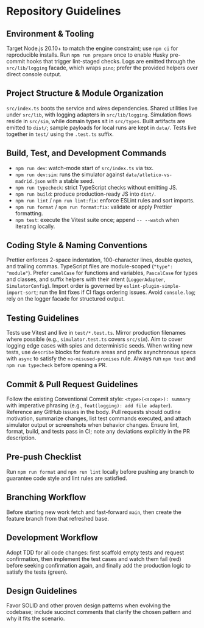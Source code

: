 # Repository Guidelines

## Environment & Tooling

Target Node.js 20.10+ to match the engine constraint; use `npm ci` for reproducible installs. Run `npm run prepare` once to enable Husky pre-commit hooks that trigger lint-staged checks. Logs are emitted through the `src/lib/logging` facade, which wraps `pino`; prefer the provided helpers over direct console output.

## Project Structure & Module Organization

`src/index.ts` boots the service and wires dependencies. Shared utilities live under `src/lib`, with logging adapters in `src/lib/logging`. Simulation flows reside in `src/sim`, while domain types sit in `src/types`. Built artifacts are emitted to `dist/`; sample payloads for local runs are kept in `data/`. Tests live together in `test/` using the `.test.ts` suffix.

## Build, Test, and Development Commands

- `npm run dev`: watch-mode start of `src/index.ts` via tsx.
- `npm run dev:sim`: runs the simulator against `data/atletico-vs-madrid.json` with a stable seed.
- `npm run typecheck`: strict TypeScript checks without emitting JS.
- `npm run build`: produce production-ready JS into `dist/`.
- `npm run lint` / `npm run lint:fix`: enforce ESLint rules and sort imports.
- `npm run format` / `npm run format:fix`: validate or apply Prettier formatting.
- `npm test`: execute the Vitest suite once; append `-- --watch` when iterating locally.

## Coding Style & Naming Conventions

Prettier enforces 2-space indentation, 100-character lines, double quotes, and trailing commas. TypeScript files are module-scoped (`"type": "module"`). Prefer `camelCase` for functions and variables, `PascalCase` for types and classes, and suffix helpers with their intent (`LoggerAdapter`, `SimulatorConfig`). Import order is governed by `eslint-plugin-simple-import-sort`; run the lint fixes if CI flags ordering issues. Avoid `console.log`; rely on the logger facade for structured output.

## Testing Guidelines

Tests use Vitest and live in `test/*.test.ts`. Mirror production filenames where possible (e.g., `simulator.test.ts` covers `src/sim`). Aim to cover logging edge cases with spies and deterministic seeds. When writing new tests, use `describe` blocks for feature areas and prefix asynchronous specs with `async` to satisfy the `no-misused-promises` rule. Always run `npm test` and `npm run typecheck` before opening a PR.

## Commit & Pull Request Guidelines

Follow the existing Conventional Commit style: `<type>(<scope>): summary` with imperative phrasing (e.g., `feat(logging): add file adapter`). Reference any GitHub issues in the body. Pull requests should outline motivation, summarize changes, list test commands executed, and attach simulator output or screenshots when behavior changes. Ensure lint, format, build, and tests pass in CI; note any deviations explicitly in the PR description.

## Pre-push Checklist

Run `npm run format` and `npm run lint` locally before pushing any branch to guarantee code style and lint rules are satisfied.

## Branching Workflow

Before starting new work fetch and fast-forward `main`, then create the feature branch from that refreshed base.

## Development Workflow

Adopt TDD for all code changes: first scaffold empty tests and request confirmation, then implement the test cases and watch them fail (red) before seeking confirmation again, and finally add the production logic to satisfy the tests (green).

## Design Guidelines

Favor SOLID and other proven design patterns when evolving the codebase; include succinct comments that clarify the chosen pattern and why it fits the scenario.
